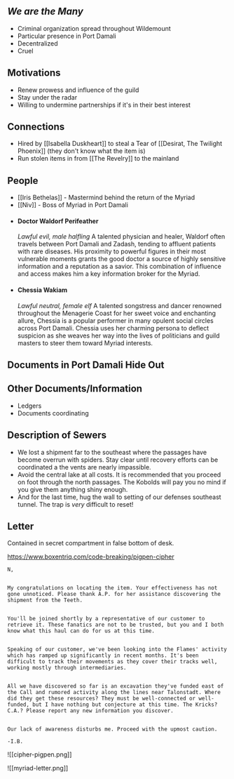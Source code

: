 ## *We are the Many*

* Criminal organization spread throughout Wildemount
* Particular presence in Port Damali
* Decentralized
* Cruel


## Motivations
* Renew prowess and influence of the guild
* Stay under the radar
* Willing to undermine partnerships if it's in their best interest


## Connections
* Hired by [[Isabella Duskheart]] to steal a Tear of [[Desirat, The Twilight Phoenix]] (they don't know what the item is)
* Run stolen items in from [[The Revelry]] to the mainland

## People 
* [[Iris Bethelas]] - Mastermind behind the return of the Myriad
* [[Niv]] - Boss of Myriad in Port Damali
* #### Doctor Waldorf Perifeather
	_Lawful evil, male halfling_
	A talented physician and healer, Waldorf often travels between Port Damali and Zadash, tending to affluent patients with rare diseases. His proximity to powerful figures in their most vulnerable moments grants the good doctor a source of highly sensitive information and a reputation as a savior. This combination of influence and access makes him a key information broker for the Myriad.
* #### Chessia Wakiam
	_Lawful neutral, female elf_
	A talented songstress and dancer renowned throughout the Menagerie Coast for her sweet voice and enchanting allure, Chessia is a popular performer in many opulent social circles across Port Damali. Chessia uses her charming persona to deflect suspicion as she weaves her way into the lives of politicians and guild masters to steer them toward Myriad interests.

## Documents in Port Damali Hide Out


## Other Documents/Information

* Ledgers
* Documents coordinating 


## Description of Sewers
* We lost a shipment far to the southeast where the passages have become overrun with spiders. Stay clear until recovery efforts can be coordinated a the vents are nearly impassible.
* Avoid the central lake at all costs. It is recommended that you proceed on foot through the north passages. The Kobolds will pay you no mind if you give them anything shiny enough.
* And for the last time, hug the wall to setting of our defenses southeast tunnel. The trap is *very* difficult to reset! 
## Letter

Contained in secret compartment in false bottom of desk.

https://www.boxentriq.com/code-breaking/pigpen-cipher

```
N,


My congratulations on locating the item. Your effectiveness has not gone unnoticed. Please thank A.P. for her assistance discovering the shipment from the Teeth.


You'll be joined shortly by a representative of our customer to retrieve it. These fanatics are not to be trusted, but you and I both know what this haul can do for us at this time.


Speaking of our customer, we've been looking into the Flames' activity which has ramped up significantly in recent months. It's been difficult to track their movements as they cover their tracks well, working mostly through intermediaries.


All we have discovered so far is an excavation they've funded east of the Call and rumored activity along the lines near Talonstadt. Where did they get these resources? They must be well-connected or well-funded, but I have nothing but conjecture at this time. The Kricks? C.A.? Please report any new information you discover.


Our lack of awareness disturbs me. Proceed with the upmost caution.

-I.B.
```

![[cipher-pigpen.png]]

![[myriad-letter.png]]